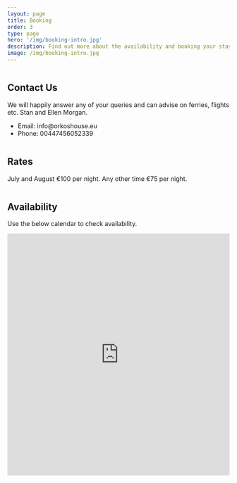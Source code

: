 ```yaml
---
layout: page
title: Booking
order: 3
type: page
hero: '/img/booking-intro.jpg'
description: Find out more about the availability and booking your stay at Orkos House, Naxos, Greece
image: /img/booking-intro.jpg
---
```


<div class="container">
    <section class="section">
        <div class="columns is-multiline">
            <div class="column is-12">
                <h2 class="title is-4 brand">Contact Us</h2>
                <div class="content">
                    <p>We will happily answer any of your queries and can advise on ferries, flights etc. Stan and Ellen Morgan.</p>
                    <ul>
                        <li>Email: info@orkoshouse.eu</li> 
                        <li>Phone: 00447456052339</li>
                    </ul>
                </div>
            </div>
        </div>
    </section>
    <section class="section">
        <div class="columns is-multiline">
            <div class="column is-12">
                <h2 class="title is-4 brand">Rates</h2>
                <div class="content">
                    <p>July and August &euro;100 per night. Any other time &euro;75 per night.</p>
                </div>
            </div>
        </div>
    </section>
    <section class="section">
        <div class="columns is-multiline">
            <div class="column is-12">
                <h2 class="title is-4 brand">Availability</h2>
                <div class="content">
                    <p>Use the below calendar to check availability.</p>
                </div>
                <div>
                    <iframe width="100%" height="550px" frameborder="0" scrolling="yes" allowtransparency="true" src="https://www.availcheck.com/cgi-bin/calendar.cgi?propid=14220"></iframe>
                </div>
            </div>
        </div>
    </section>
</div>